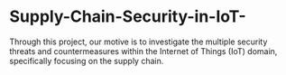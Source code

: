 # Supply-Chain-Security-in-IoT-
Through this project, our motive is to investigate the multiple security threats and countermeasures within the Internet of Things (IoT) domain, specifically focusing on the supply chain.
